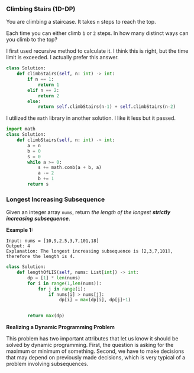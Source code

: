 ### Climbing Stairs (1D-DP)

You are climbing a staircase. It takes `n` steps to reach the top.

Each time you can either climb `1` or `2` steps. In how many distinct ways can you climb to the top?

I first used recursive method to calculate it. I think this is right, but the time limit is exceeded. I actually prefer this answer. 

```python
class Solution:
    def climbStairs(self, n: int) -> int:
        if n == 1:
            return 1
        elif n == 2:
            return 2
        else:
            return self.climbStairs(n-1) + self.climbStairs(n-2)
```

I utilized the `math` library in another solution. I like it less but it passed.

```python
import math
class Solution:
    def climbStairs(self, n: int) -> int:
        a = n
        b = 0
        s = 0
        while a >= 0:
            s += math.comb(a + b, a)
            a -= 2
            b += 1
        return s
```

### Longest Increasing Subsequence

Given an integer array `nums`, return *the length of the longest **strictly increasing*** ***subsequence***.

**Example 1:**

```
Input: nums = [10,9,2,5,3,7,101,18]
Output: 4
Explanation: The longest increasing subsequence is [2,3,7,101], therefore the length is 4.
```

```python
class Solution:
    def lengthOfLIS(self, nums: List[int]) -> int:
        dp = [1] * len(nums)
        for i in range(1,len(nums)):
            for j in range(i):
                if nums[i] > nums[j]:
                    dp[i] = max(dp[i], dp[j]+1)


        return max(dp)
```

**Realizing a Dynamic Programming Problem**

This problem has two important attributes that let us know it should be solved by dynamic programming. 
First, the question is asking for the maximum or minimum of something. 
Second, we have to make decisions that may depend on previously made decisions, which is very typical of a problem involving subsequences.
